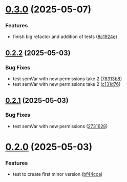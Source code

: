 # [0.3.0](https://github.com/alexplayer15/parmesan/compare/v0.2.2...v0.3.0) (2025-05-07)


### Features

* finish big refactor and addition of tests ([8c1924e](https://github.com/alexplayer15/parmesan/commit/8c1924e02b7ac0d246afb4a91ec26a7fcf3e1822))

## [0.2.2](https://github.com/alexplayer15/parmesan/compare/v0.2.1...v0.2.2) (2025-05-03)


### Bug Fixes

* test semVar with new permissions take 2 ([78313b8](https://github.com/alexplayer15/parmesan/commit/78313b8fa7c50dbc40413bcdb1bd1c31802da58c))
* test semVar with new permissions take 2 ([c131d76](https://github.com/alexplayer15/parmesan/commit/c131d7687630ca20e0b3d5ab483f138e5aa683fa))

## [0.2.1](https://github.com/alexplayer15/parmesan/compare/v0.2.0...v0.2.1) (2025-05-03)


### Bug Fixes

* test semVar with new permissions ([2731628](https://github.com/alexplayer15/parmesan/commit/27316283991cd7e31caf855861f5fa7a09ce4d50))

# [0.2.0](https://github.com/alexplayer15/parmesan/compare/v0.1.0...v0.2.0) (2025-05-03)


### Features

* test to create first minor version ([bf44cca](https://github.com/alexplayer15/parmesan/commit/bf44cca9919006a3ace66f4baedd7bafd461c121))
